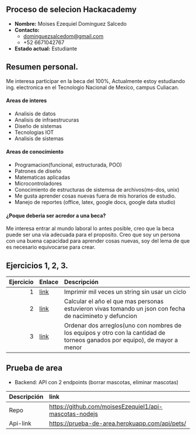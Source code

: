## Proceso de selecion Hackacademy
- **Nombre:** Moises Ezequiel Dominguez Salcedo
- **Contacto:**
    - dominguezsalcedom@gmail.com
    - +52 6671042767
- **Estado actual:** Estudiante

## Resumen personal. 
Me interesa participar en la beca del 100%, Actualmente estoy estudiando ing. electronica en el Tecnologio Nacional de Mexíco, campus Culiacan.
#### Areas de interes
- Analisis de datos
- Analisis de infraestrucuras
- Diseño de sistemas 
- Tecnologias IOT
- Analisis de sistemas 
#### Areas de conocimiento
- Programacion(funcional, estructurada, POO)
- Patrones de diseño
- Matematicas aplicadas
- Microcontroladores
- Conocimiento de estructuras de sistemsa de archivos(ms-dos, unix)
- Me gusta aprender cosas nuevas fuera de mis horarios de estudio.
- Manejo de reportes (office, latex, google docs, google data studio)
#### ¿Poque deberia ser acredor a una beca?
Me interesa entrar al mundo laboral lo antes posible, creo que la beca puede ser una via adecuada para el proposito. Creo que soy un persona con una buena capacidad para aprender cosas nuevas, soy del lema de que es necesario equivocarse para crear.

## Ejercicios 1, 2, 3. 
| Ejercicio | Enlace | Descripción |
| --:| :---------- | :----- |
| 1 | [link](https://codepen.io/moises-dominguez-thelooper/pen/RwVVOrL)| Imprimir mil veces un string sin usar un ciclo |
| 2 | [link](https://replit.com/@MoisesDominguez/econtrar-el-ano-con-mas-ocurrencias#index.js)| Calcular el año el que mas personas estuvieron vivas tomando un json  con fecha de nacimineto y defuncion |
| 3 | [link](https://codepen.io/moises-dominguez-thelooper/pen/MWmmMrP)| Ordenar dos arreglos(uno con nombres de los equipos y otro con la cantidad de torneos ganados por equipo), de mayor a menor |
## Prueba de area
- Backend: API con 2 endpoints (borrar mascotas, eliminar mascotas)

| Descripción | link |
|:--- | :--- |
| Repo  | https://github.com/moisesEzequiel1/api-mascotas-nodejs |
| Api-link | https://prueba-de-area.herokuapp.com/api/pets/ | 
